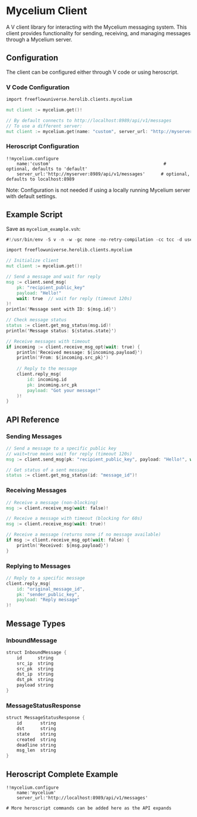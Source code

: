 # Mycelium Client

A V client library for interacting with the Mycelium messaging system. This client provides functionality for sending, receiving, and managing messages through a Mycelium server.

## Configuration

The client can be configured either through V code or using heroscript.

### V Code Configuration

```v
import freeflowuniverse.herolib.clients.mycelium

mut client := mycelium.get()!

// By default connects to http://localhost:8989/api/v1/messages
// To use a different server:
mut client := mycelium.get(name: "custom", server_url: "http://myserver:8989/api/v1/messages")!
```

### Heroscript Configuration

```hero
!!mycelium.configure
    name:'custom'                                           # optional, defaults to 'default'
    server_url:'http://myserver:8989/api/v1/messages'      # optional, defaults to localhost:8989
```

Note: Configuration is not needed if using a locally running Mycelium server with default settings.

## Example Script

Save as `mycelium_example.vsh`:

```v
#!/usr/bin/env -S v -n -w -gc none -no-retry-compilation -cc tcc -d use_openssl -enable-globals run

import freeflowuniverse.herolib.clients.mycelium

// Initialize client
mut client := mycelium.get()!

// Send a message and wait for reply
msg := client.send_msg(
    pk: "recipient_public_key"
    payload: "Hello!"
    wait: true  // wait for reply (timeout 120s)
)!
println('Message sent with ID: ${msg.id}')

// Check message status
status := client.get_msg_status(msg.id)!
println('Message status: ${status.state}')

// Receive messages with timeout
if incoming := client.receive_msg_opt(wait: true) {
    println('Received message: ${incoming.payload}')
    println('From: ${incoming.src_pk}')
    
    // Reply to the message
    client.reply_msg(
        id: incoming.id
        pk: incoming.src_pk
        payload: "Got your message!"
    )!
}
```

## API Reference

### Sending Messages

```v
// Send a message to a specific public key
// wait=true means wait for reply (timeout 120s)
msg := client.send_msg(pk: "recipient_public_key", payload: "Hello!", wait: true)!

// Get status of a sent message
status := client.get_msg_status(id: "message_id")!
```

### Receiving Messages

```v
// Receive a message (non-blocking)
msg := client.receive_msg(wait: false)!

// Receive a message with timeout (blocking for 60s)
msg := client.receive_msg(wait: true)!

// Receive a message (returns none if no message available)
if msg := client.receive_msg_opt(wait: false) {
    println('Received: ${msg.payload}')
}
```

### Replying to Messages

```v
// Reply to a specific message
client.reply_msg(
    id: "original_message_id",
    pk: "sender_public_key",
    payload: "Reply message"
)!
```

## Message Types

### InboundMessage
```v
struct InboundMessage {
    id      string
    src_ip  string
    src_pk  string
    dst_ip  string
    dst_pk  string
    payload string
}
```

### MessageStatusResponse
```v
struct MessageStatusResponse {
    id       string
    dst      string
    state    string
    created  string
    deadline string
    msg_len  string
}
```

## Heroscript Complete Example

```hero
!!mycelium.configure
    name:'mycelium'
    server_url:'http://localhost:8989/api/v1/messages'

# More heroscript commands can be added here as the API expands

